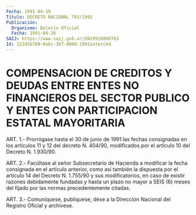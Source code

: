 ```yaml
---
Fecha: 1991-04-19
Título: DECRETO NACIONAL 763/1991
Publicación:
  Organismo: Boletín Oficial
  Fecha: 1991-04-26
SAIJ: https://www.saij.gob.ar/DN19910000763
Id: 123456789-0abc-367-0000-1991soterced
---
```

# COMPENSACION DE CREDITOS Y DEUDAS ENTRE ENTES NO FINANCIEROS DEL SECTOR PUBLICO Y ENTES CON PARTICIPACION ESTATAL MAYORITARIA

<a id="1"></a>
ART.  1.-  Prorrógase  hasta el 30 de junio de 1991 las fechas consignadas  en los artículos  11  y  12  del  decreto  N.  404/90, modificados por el artículo 10 del Decreto N. 1.930/90.

<a id="2"></a>
ART.  2.-  Facúltase  al  señor  Subsecretario  de  Hacienda a modificar  la  fecha  consignada en el artículo anterior, como  así también la dispuesta por  el  artículo 14 del Decreto N. 1.755/90 y sus  modificatorios,  en  caso  de    existir  razones  debidamente fundadas y hasta un plazo no mayor a SEIS  (6) meses del fijado por las normas precedentemente citadas.

<a id="3"></a>
ART. 3.- Comuníquese, publíquese, dése a la Dirección Nacional del Registro Oficial y archívese.